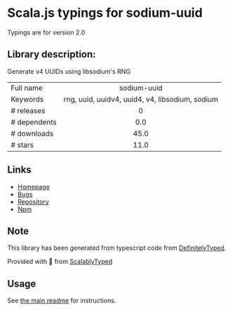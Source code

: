 
# Scala.js typings for sodium-uuid

Typings are for version 2.0

## Library description:
Generate v4 UUIDs using libsodium's RNG

|                    |                 |
| ------------------ | :-------------: |
| Full name          | sodium-uuid |
| Keywords           | rng, uuid, uuidv4, uuid4, v4, libsodium, sodium |
| # releases         | 0 |
| # dependents       | 0.0 |
| # downloads        | 45.0 |
| # stars            | 11.0 |

## Links
- [Homepage](https://github.com/emilbayes/sodium-uuid#readme)
- [Bugs](https://github.com/emilbayes/sodium-uuid/issues)
- [Repository](https://github.com/emilbayes/sodium-uuid)
- [Npm](https://www.npmjs.com/package/sodium-uuid)
    


## Note
This library has been generated from typescript code from [DefinitelyTyped](https://definitelytyped.org).

Provided with :purple_heart: from [ScalablyTyped](https://github.com/oyvindberg/ScalablyTyped)

## Usage
See [the main readme](../../readme.md) for instructions.


